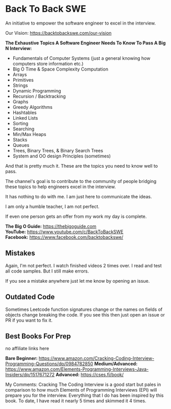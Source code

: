 # Back To Back SWE

An initiative to empower the software engineer to excel in the interview.

Our Vision: https://backtobackswe.com/our-vision

<b>The Exhaustive Topics A Software Engineer Needs To Know To Pass A Big N Interview:</b>
- Fundamentals of Computer Systems (just a general knowing how computers store information etc.)
- Big O Time & Space Complexity Computation
- Arrays
- Primitives
- Strings
- Dynamic Programming
- Recursion / Backtracking
- Graphs
- Greedy Algorithms
- Hashtables
- Linked Lists
- Sorting
- Searching
- Min/Max Heaps
- Stacks
- Queues
- Trees, Binary Trees, & Binary Search Trees
- System and OO design Principles (sometimes)

And that is pretty much it. These are the topics you need to know well to pass.

The channel's goal is to contribute to the community of people bridging
these topics to help engineers excel in the interview.

It has nothing to do with me. I am just here to communicate the ideas.

I am only a humble teacher, I am not perfect.

If even one person gets an offer from my work my day is complete.

<b>The Big O Guide:</b> https://thebigoguide.com <br>
<b>YouTube:</b> https://www.youtube.com/c/BackToBackSWE <br>
<b>Facebook:</b> https://www.facebook.com/backtobackswe/

## Mistakes

Again, I'm not perfect. I watch finished videos 2 times over. I read and test all code samples. But I still make errors.

If you see a mistake anywhere just let me know by opening an issue.

## Outdated Code

Sometimes Leetcode function signatures change or the names on fields of objects change breaking the code. If you see this then just open an issue or PR if you want to fix it.

## Best Books For Prep

no affiliate links here

<b>Bare Beginner:</b> https://www.amazon.com/Cracking-Coding-Interview-Programming-Questions/dp/0984782850
<b>Medium/Advanced:</b> https://www.amazon.com/Elements-Programming-Interviews-Java-Insiders/dp/1517671272
<b>Advanced:</b> https://cses.fi/book/

My Comments: Cracking The Coding Interview is a good start but pales in comparison to how much Elements
of Programming Interviews (EPI) will prepare you for the interview. Everything that I do has been inspired
by this book. To date, I have read it nearly 5 times and skimmed it 4 times.
